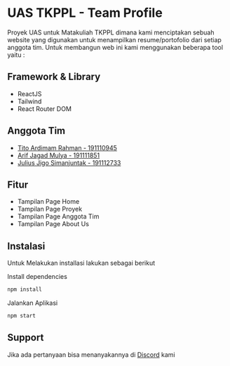 # UAS TKPPL -  Team Profile

Proyek UAS untuk Matakuliah TKPPL dimana kami menciptakan sebuah website yang digunakan untuk menampilkan resume/portofolio dari setiap anggota tim. Untuk membangun web ini kami menggunakan beberapa tool yaitu :
## Framework & Library
- ReactJS
- Tailwind
- React Router DOM


## Anggota Tim
- [Tito Ardimam Rahman - 191110945](https://github.com/TitoRahman)
- [Arif Jagad Mulya - 191111851](https://github.com/arifjagad)
- [Julius Jigo Simanjuntak - 191112733](https://github.com/Juliusjigo)


## Fitur

- Tampilan Page Home
- Tampilan Page Proyek
- Tampilan Page Anggota Tim
- Tampilan Page About Us


## Instalasi
Untuk Melakukan installasi lakukan sebagai berikut

Install dependencies

```bash
npm install
```


Jalankan Aplikasi

```bash
npm start
```

    
## Support

Jika ada pertanyaan bisa menanyakannya di [Discord](https://discord.gg/pxktbFzH) kami
